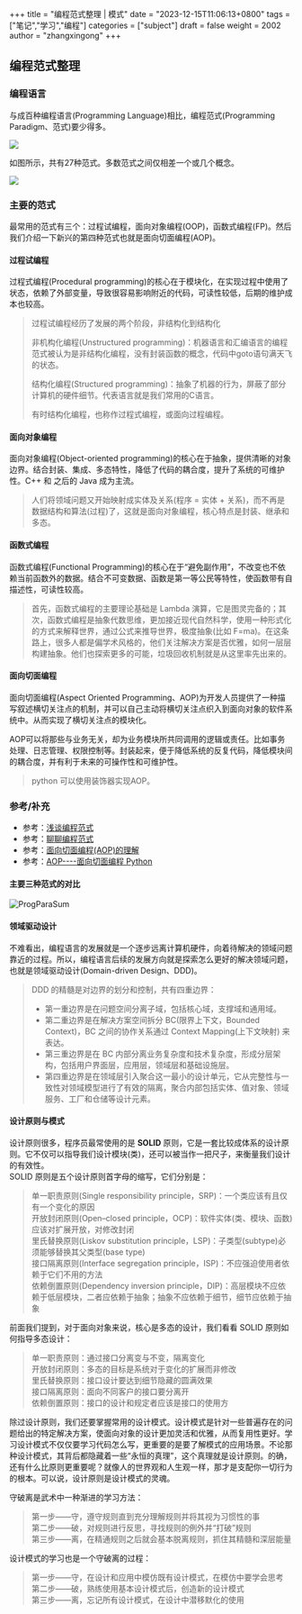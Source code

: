 +++
title = "编程范式整理 | 模式"
date = "2023-12-15T11:06:13+0800"
tags = ["笔记","学习","编程"]
categories = ["subject"]
draft = false
weight = 2002
author = "zhangxingong"
+++

## 编程范式整理

### [](#%E7%BC%96%E7%A8%8B%E8%AF%AD%E8%A8%80)编程语言

与成百种编程语言(Programming Language)相比，编程范式(Programming Paradigm、范式)要少得多。

![](/img/img_convert/8a07df079de0bc20d1e9c85e28a15eb3.png)

如图所示，共有27种范式。多数范式之间仅相差一个或几个概念。

![](/img/img_convert/2d932a636423a63bdb99ebf2cf2108a7.png)

### [](#%E4%B8%BB%E8%A6%81%E7%9A%84%E8%8C%83%E5%BC%8F)主要的范式

最常用的范式有三个：过程试编程，面向对象编程(OOP)，函数式编程(FP)。然后我们介绍一下新兴的第四种范式也就是面向切面编程(AOP)。

#### [](#%E8%BF%87%E7%A8%8B%E8%AF%95%E7%BC%96%E7%A8%8B)过程试编程

过程式编程(Procedural programming)的核心在于模块化，在实现过程中使用了状态，依赖了外部变量，导致很容易影响附近的代码，可读性较低，后期的维护成本也较高。

> 过程试编程经历了发展的两个阶段，非结构化到结构化
> 
> 非机构化编程(Unstructured programming)：机器语言和汇编语言的编程范式被认为是非结构化编程，没有封装函数的概念，代码中goto语句满天飞的状态。
> 
> 结构化编程(Structured programming)：抽象了机器的行为，屏蔽了部分计算机的硬件细节。代表语言就是我们常用的C语言。
> 
> 有时结构化编程，也称作过程式编程，或面向过程编程。

#### [](#%E9%9D%A2%E5%90%91%E5%AF%B9%E8%B1%A1%E7%BC%96%E7%A8%8B)面向对象编程

面向对象编程(Object-oriented programming)的核心在于抽象，提供清晰的对象边界。结合封装、集成、多态特性，降低了代码的耦合度，提升了系统的可维护性。C++ 和 之后的 Java 成为主流。

> 人们将领域问题又开始映射成实体及关系(程序 = 实体 + 关系)，而不再是数据结构和算法(过程)了，这就是面向对象编程，核心特点是封装、继承和多态。

#### [](#%E5%87%BD%E6%95%B0%E5%BC%8F%E7%BC%96%E7%A8%8B)函数式编程

函数式编程(Functional Programming)的核心在于“避免副作用”，不改变也不依赖当前函数外的数据。结合不可变数据、函数是第一等公民等特性，使函数带有自描述性，可读性较高。

> 首先，函数式编程的主要理论基础是 Lambda 演算，它是图灵完备的；其次，函数式编程是抽象代数思维，更加接近现代自然科学，使用一种形式化的方式来解释世界，通过公式来推导世界，极度抽象(比如 F=ma)。在这条路上，很多人都是偏学术风格的，他们关注解决方案是否优雅，如何一层层构建抽象。他们也探索更多的可能，垃圾回收机制就是从这里率先出来的。

#### [](#%E9%9D%A2%E5%90%91%E5%88%87%E9%9D%A2%E7%BC%96%E7%A8%8B)面向切面编程

面向切面编程(Aspect Oriented Programming、AOP)为开发人员提供了一种描写叙述横切关注点的机制，并可以自己主动将横切关注点织入到面向对象的软件系统中。从而实现了横切关注点的模块化。

AOP可以将那些与业务无关，却为业务模块所共同调用的逻辑或责任。比如事务处理、日志管理、权限控制等。封装起来，便于降低系统的反复代码，降低模块间的耦合度，并有利于未来的可操作性和可维护性。

> python 可以使用装饰器实现AOP。

### [](#%E5%8F%82%E8%80%83%E8%A1%A5%E5%85%85)参考/补充

+   参考：[浅谈编程范式](https://zhuanlan.zhihu.com/p/58228357)
+   参考：[聊聊编程范式](https://zhuanlan.zhihu.com/p/354528902)
+   参考：[面向切面编程(AOP)的理解](https://blog.csdn.net/liujiahan629629/article/details/18864211)
+   参考：[AOP----面向切面编程 Python](https://blog.csdn.net/weixin_43576171/article/details/98196151)

#### [](#%E4%B8%BB%E8%A6%81%E4%B8%89%E7%A7%8D%E8%8C%83%E5%BC%8F%E7%9A%84%E5%AF%B9%E6%AF%94)主要三种范式的对比

![ProgParaSum](/img/img_convert/f13e043bb19a27ecd04d05f0e6074d12.png)

#### [](#%E9%A2%86%E5%9F%9F%E9%A9%B1%E5%8A%A8%E8%AE%BE%E8%AE%A1)领域驱动设计

不难看出，编程语言的发展就是一个逐步远离计算机硬件，向着待解决的领域问题靠近的过程。所以，编程语言后续的发展方向就是探索怎么更好的解决领域问题，也就是领域驱动设计(Domain-driven Design、DDD)。

> DDD 的精髓是对边界的划分和控制，共有四重边界：
> 
> +   第一重边界是在问题空间分离子域，包括核心域，支撑域和通用域。
> +   第二重边界是在解决方案空间拆分 BC(限界上下文，Bounded Context)，BC 之间的协作关系通过 Context Mapping(上下文映射) 来表达。
> +   第三重边界是在 BC 内部分离业务复杂度和技术复杂度，形成分层架构，包括用户界面层，应用层，领域层和基础设施层。
> +   第四重边界是在领域层引入聚合这一最小的设计单元，它从完整性与一致性对领域模型进行了有效的隔离，聚合内部包括实体、值对象、领域服务、工厂和仓储等设计元素。

#### [](#%E8%AE%BE%E8%AE%A1%E5%8E%9F%E5%88%99%E4%B8%8E%E6%A8%A1%E5%BC%8F)设计原则与模式

设计原则很多，程序员最常使用的是 **SOLID** 原则，它是一套比较成体系的设计原则。它不仅可以指导我们设计模块(类)，还可以被当作一把尺子，来衡量我们设计的有效性。  
SOLID 原则是五个设计原则首字母的缩写，它们分别是：

> 单一职责原则(Single responsibility principle，SRP)：一个类应该有且仅有一个变化的原因  
> 开放封闭原则(Open–closed principle，OCP)：软件实体(类、模块、函数)应该对扩展开放，对修改封闭  
> 里氏替换原则(Liskov substitution principle，LSP)：子类型(subtype)必须能够替换其父类型(base type)  
> 接口隔离原则(Interface segregation principle，ISP)：不应强迫使用者依赖于它们不用的方法  
> 依赖倒置原则(Dependency inversion principle，DIP)：高层模块不应依赖于低层模块，二者应依赖于抽象；抽象不应依赖于细节，细节应依赖于抽象

前面我们提到，对于面向对象来说，核心是多态的设计，我们看看 SOLID 原则如何指导多态设计：

> 单一职责原则：通过接口分离变与不变，隔离变化  
> 开放封闭原则：多态的目标是系统对于变化的扩展而非修改  
> 里氏替换原则：接口设计要达到细节隐藏的圆满效果  
> 接口隔离原则：面向不同客户的接口要分离开  
> 依赖倒置原则：接口的设计和规定者应该是接口的使用方

除过设计原则，我们还要掌握常用的设计模式。设计模式是针对一些普遍存在的问题给出的特定解决方案，使面向对象的设计更加灵活和优雅，从而复用性更好。学习设计模式不仅仅要学习代码怎么写，更重要的是要了解模式的应用场景。不论那种设计模式，其背后都隐藏着一些“永恒的真理”，这个真理就是设计原则。的确，还有什么比原则更重要呢？就像人的世界观和人生观一样，那才是支配你一切行为的根本。可以说，设计原则是设计模式的灵魂。

守破离是武术中一种渐进的学习方法：

> 第一步——守，遵守规则直到充分理解规则并将其视为习惯性的事  
> 第二步——破，对规则进行反思，寻找规则的例外并“打破”规则  
> 第三步——离，在精通规则之后就会基本脱离规则，抓住其精髓和深层能量

设计模式的学习也是一个守破离的过程：

> 第一步——守，在设计和应用中模仿既有设计模式，在模仿中要学会思考  
> 第二步——破，熟练使用基本设计模式后，创造新的设计模式  
> 第三步——离，忘记所有设计模式，在设计中潜移默化的使用

